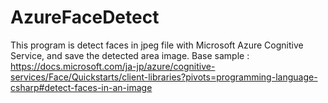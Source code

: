 # AzureFaceDetect
This program is detect faces in jpeg file with Microsoft Azure Cognitive Service, and save the detected area image.
Base sample : https://docs.microsoft.com/ja-jp/azure/cognitive-services/Face/Quickstarts/client-libraries?pivots=programming-language-csharp#detect-faces-in-an-image

